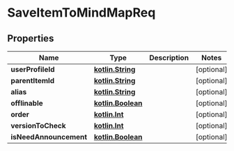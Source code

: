 # SaveItemToMindMapReq

## Properties
Name | Type | Description | Notes
------------ | ------------- | ------------- | -------------
**userProfileId** | [**kotlin.String**](.md) |  |  [optional]
**parentItemId** | [**kotlin.String**](.md) |  |  [optional]
**alias** | [**kotlin.String**](.md) |  |  [optional]
**offlinable** | [**kotlin.Boolean**](.md) |  |  [optional]
**order** | [**kotlin.Int**](.md) |  |  [optional]
**versionToCheck** | [**kotlin.Int**](.md) |  |  [optional]
**isNeedAnnouncement** | [**kotlin.Boolean**](.md) |  |  [optional]
